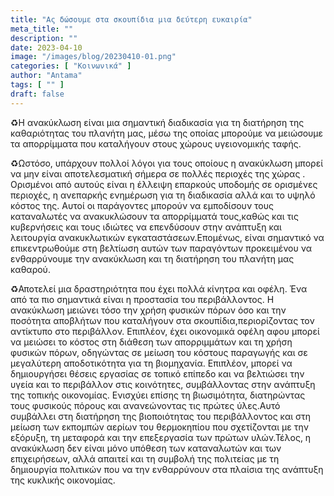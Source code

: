 ```yaml
---
title: "Ας δώσουμε στα σκουπίδια μια δεύτερη ευκαιρία"
meta_title: ""
description: ""
date: 2023-04-10
image: "/images/blog/20230410-01.png"
categories: [ "Κοινωνικά" ]
author: "Antama"
tags: [ "" ]
draft: false
---
```


♻️Η ανακύκλωση είναι μια σημαντική διαδικασία για τη διατήρηση της καθαριότητας του πλανήτη μας, μέσω της οποίας
μπορούμε να μειώσουμε τα απορρίμματα που καταλήγουν στους χώρους υγειονομικής ταφής.

♻️Ωστόσο, υπάρχουν πολλοί λόγοι για τους οποίους η ανακύκλωση μπορεί να μην είναι αποτελεσματική σήμερα σε πολλές
περιοχές της χώρας . Ορισμένοι από αυτούς είναι η έλλειψη επαρκούς υποδομής σε ορισμένες περιοχές, η ανεπαρκής ενημέρωση
για τη διαδικασία αλλά και το υψηλό κόστος της. Αυτοί οι παράγοντες μπορούν να εμποδίσουν τους καταναλωτές να
ανακυκλώσουν τα απορρίμματά τους,καθώς και τις κυβερνήσεις και τους ιδιώτες να επενδύσουν στην ανάπτυξη και λειτουργία
ανακυκλωτικών εγκαταστάσεων.Επομένως, είναι σημαντικό να επικεντρωθούμε στη βελτίωση αυτών των παραγόντων προκειμένου να
ενθαρρύνουμε την ανακύκλωση και τη διατήρηση του πλανήτη μας καθαρού.

♻️Αποτελεί μια δραστηριότητα που έχει πολλά κίνητρα και οφέλη. Ένα από τα πιο σημαντικά είναι η προστασία του
περιβάλλοντος. Η ανακύκλωση μειώνει τόσο την χρήση φυσικών πόρων όσο και την ποσότητα αποβλήτων που καταλήγουν στα
σκουπίδια,περιορίζοντας τον αντίκτυπο στο περιβάλλον. Επιπλέον, έχει οικονομικά οφέλη αφου μπορεί να μειώσει το κόστος
στη διάθεση των απορριμμάτων και τη χρήση φυσικών πόρων, οδηγώντας σε μείωση του κόστους παραγωγής και σε μεγαλύτερη
αποδοτικότητα για τη βιομηχανία. Επιπλέον, μπορεί να δημιουργήσει θέσεις εργασίας σε τοπικό επίπεδο και να βελτιώσει την
υγεία και το περιβάλλον στις κοινότητες, συμβάλλοντας στην ανάπτυξη της τοπικής οικονομίας. Ενισχύει επίσης τη
βιωσιμότητα, διατηρώντας τους φυσικούς πόρους και ανανεώνοντας τις πρώτες ύλες.Αυτό συμβάλλει στη διατήρηση της
βιοποιότητας του περιβάλλοντος και στη μείωση των εκπομπών αερίων του θερμοκηπίου που σχετίζονται με την εξόρυξη, τη
μεταφορά και την επεξεργασία των πρώτων υλών.Τέλος, η ανακύκλωση δεν είναι μόνο υπόθεση των καταναλωτών και των
επιχειρήσεων, αλλά απαιτεί και τη συμβολή της πολιτείας με τη δημιουργία πολιτικών που να την ενθαρρύνουν στα πλαίσια
της ανάπτυξη της κυκλικής οικονομίας.
